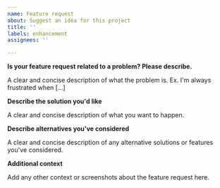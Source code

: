 ```yaml
---
name: Feature request
about: Suggest an idea for this project
title: ''
labels: enhancement
assignees: ''

---
```


<!-- 

**Before writing your feature request!**

- Check if the feature you want to request [is already available](https://github.com/Androz2091/discord-giveaways/issues?q=is%3Aissue+is%3Aclosed+label%3A%22solution+already+exists%22)
- or if it can be easily implemented on your own through other existing features [e.g. [giveaway events](https://discord-giveaways.js.org/)].

-->

**Is your feature request related to a problem? Please describe.**  

A clear and concise description of what the problem is. Ex. I'm always frustrated when [...]

**Describe the solution you'd like**

A clear and concise description of what you want to happen.

**Describe alternatives you've considered**  

A clear and concise description of any alternative solutions or features you've considered.

**Additional context**  

Add any other context or screenshots about the feature request here.

